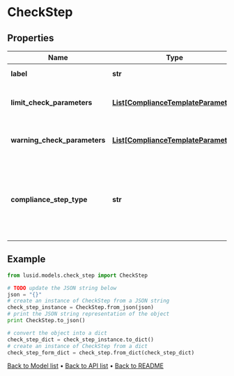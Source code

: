 # CheckStep


## Properties
Name | Type | Description | Notes
------------ | ------------- | ------------- | -------------
**label** | **str** | The label of the compliance step | 
**limit_check_parameters** | [**List[ComplianceTemplateParameter]**](ComplianceTemplateParameter.md) | Parameters required for an absolute limit check | 
**warning_check_parameters** | [**List[ComplianceTemplateParameter]**](ComplianceTemplateParameter.md) | Parameters required for a warning limit check | 
**compliance_step_type** | **str** | . The available values are: FilterStep, GroupByStep, GroupFilterStep, BranchStep, RecombineStep, CheckStep, PercentCheckStep | 

## Example

```python
from lusid.models.check_step import CheckStep

# TODO update the JSON string below
json = "{}"
# create an instance of CheckStep from a JSON string
check_step_instance = CheckStep.from_json(json)
# print the JSON string representation of the object
print CheckStep.to_json()

# convert the object into a dict
check_step_dict = check_step_instance.to_dict()
# create an instance of CheckStep from a dict
check_step_form_dict = check_step.from_dict(check_step_dict)
```
[Back to Model list](../README.md#documentation-for-models) &#8226; [Back to API list](../README.md#documentation-for-api-endpoints) &#8226; [Back to README](../README.md)


